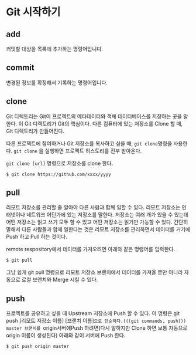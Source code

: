 # Git 시작하기

## add

커밋할 대상을 목록에 추가하는 명령어입니다.

## commit

변경된 정보를 확정해서 기록하는 명령어입니다.

## clone

Git 디렉토리는 Git이 프로젝트의 메타데이터와 객체 데이터베이스를 저장하는 곳을 말한다. 
이 Git 디렉토리가 Git의 핵심이다.
다른 컴퓨터에 있는 저장소를 Clone 할 때, Git 디렉토리가 만들어진다.

다른 프로젝트에 참여하거나 Git 저장소를 복사하고 싶을 때, `git clone`명령을 사용한다.
`git clone` 을 실행하면 프로젝트 히스토리를 전부 받아온다.

`git clone [url]` 명령으로 저장소를 clone 한다.

```bash
$ git clone https://github.com/xxxx/yyyy
```

## pull

리모트 저장소를 관리할 줄 알아야 다른 사람과 함께 일할 수 있다. 리모트 저장소는 인터넷이나 네트워크 어딘가에 있는 저장소를 말한다. 저장소는 여러 개가 있을 수 있는데 어떤 저장소는 읽고 쓰기 모두 할 수 있고 어떤 저장소는 읽기만 가능할 수 있다. 간단히 말해서 다른 사람들과 함께 일한다는 것은 리모트 저장소를 관리하면서 데이터를 거기에 Push 하고 Pull 하는 것이다.

remote respository에서 데이터를 가져오려면 아래와 같은 명령어를 입력한다.

```bash
$ git pull
```

그냥 쉽게 git pull 명령으로 리모트 저장소 브랜치에서 데이터를 가져올 뿐만 아니라 자동으로 로컬 브랜치와 Merge 시킬 수 있다.

## push

프로젝트를 공유하고 싶을 때 Upstream 저장소에 Push 할 수 있다. 이 명령은 git push [리모트 저장소 이름] [브랜치 이름]`으로 단순하다.(((git commands, push))) master 브랜치를 `origin서버에Push 하려면(다시 말하지만 Clone 하면 보통 자동으로 origin 이름이 생성된다) 아래와 같이 서버에 Push 한다.

```bash
$ git push origin master
```
